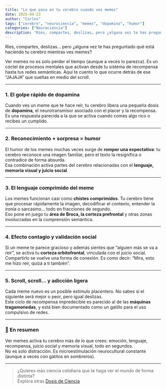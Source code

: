 ```yaml
---
title: "Lo que pasa en tu cerebro cuando ves memes"
date: 2025-04-23
author: "Carlos"
tags: ["cerebro", "neurociencia", "memes", "dopamina", "humor"]
categories: ["Neurociencia"]
description: "Ríes, compartes, deslizas… pero ¿alguna vez te has preguntado qué está haciendo tu cerebro mientras ves memes?"
---
```


Ríes, compartes, deslizas… pero ¿alguna vez te has preguntado qué está haciendo tu cerebro mientras ves memes?

Ver memes no es solo perder el tiempo (aunque a veces lo parezca). Es un cóctel de procesos mentales que activan desde tu sistema de recompensa hasta tus redes semánticas. Aquí te cuento lo que ocurre detrás de ese “JAJAJA” que sueltas en medio del scroll.

---

### 1. El golpe rápido de dopamina  
Cuando ves un meme que te hace reír, tu cerebro libera una pequeña dosis de **dopamina**, el neurotransmisor asociado con el placer y la recompensa.  
Es una respuesta parecida a la que se activa cuando comes algo rico o recibes un cumplido.

---

### 2. Reconocimiento + sorpresa = humor  
El humor de los memes muchas veces surge de **romper una expectativa**: tu cerebro reconoce una imagen familiar, pero el texto la resignifica o contradice de forma absurda.  
Esa combinación activa partes del cerebro relacionadas con el **lenguaje, memoria visual y juicio social**.

---

### 3. El lenguaje comprimido del meme  
Los memes funcionan casi como **chistes comprimidos**. Tu cerebro tiene que procesar rápidamente la imagen, decodificar el contexto, entender la ironía o sarcasmo... todo en fracciones de segundo.  
Eso pone en juego tu **área de Broca, la corteza prefrontal** y otras zonas involucradas en la comprensión semántica.

---

### 4. Efecto contagio y validación social  
Si un meme te parece gracioso y además sientes que “alguien más se va a reír”, se activa tu **corteza orbitofrontal**, vinculada con el juicio social.  
Compartirlo se vuelve una forma de conexión. Es como decir: “Mira, esto me hizo reír, quizá a ti también”.

---

### 5. Scroll, scroll… y adicción ligera  
Cada meme nuevo es un posible estímulo placentero. No sabes si el siguiente será mejor o peor, pero igual deslizas.  
Este ciclo de recompensa impredecible es parecido al de las **máquinas tragamonedas**, y está bien documentado como un gatillo para el uso compulsivo de redes.

---

### 🧠 En resumen  
Ver memes activa tu cerebro más de lo que crees: emoción, lenguaje, recompensa, juicio social y memoria visual, todo en segundos.  
No es solo distracción. Es microestimulación neurocultural constante (aunque a veces con gatitos en sombreros).

---

> ¿Quieres más ciencia cotidiana que te haga ver el mundo de forma distinta?  
> Explora otras [Dosis de Ciencia](/posts)

